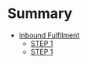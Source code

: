 # Summary

* [Inbound Fulfilment](inbound_fulfillment.md)
    * [STEP 1](inbound_fulfillment.md#step1)
    * [STEP 1](part1/gitbook.md)
